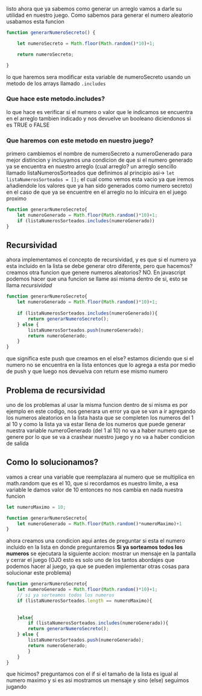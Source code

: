 listo ahora que ya sabemos como generar un arreglo vamos a darle su utilidad en nuestro juego. Como sabemos para generar el numero aleatorio usabamos esta funcion
```javascript 
function generarNumeroSecreto() {

    let numeroSecreto = Math.floor(Math.random()*10)+1;

    return numeroSecreto;

}
```
lo que haremos sera modificar esta variable de numeroSecreto usando un metodo de los arrays llamado `.includes`

### Que hace este metodo.includes? 
lo que hace es verificar si el numero o valor que le indicamos se encuentra en el arreglo tambien indicado y nos devuelve un booleano diciendonos si es TRUE o FALSE

### Que haremos con este metodo en nuestro juego? 
primero cambiemos el nombre de numeroSecreto a numeroGenerado para mejor distincion y incluyamos una condicion de que si el numero generado ya se encuentra en nuestro arreglo (cual arreglo? un arreglo sencillo llamado listaNumerosSorteados que definimos al principio asi-> `let listaNumerosSorteados = [];` el cual como vemos esta vacio ya que iremos añadiendole los valores que ya han sido generados como numero secreto) en el caso de que ya se encuentre en el arreglo no lo inlcuira en el juego proximo
```javascript
function generarNumeroSecreto{
	let numeroGenerado = Math.floor(Math.random()*10)+1;
	if (listaNumerosSorteados.includes(numeroGenerado))
}
```

## Recursividad 
ahora implementamos el concepto de recursividad, y es que si el numero ya esta incluido en la lista se debe generar otro diferente, pero que hacemos? creamos otra funcion que genere numeros aleatorios? NO. En javascript podemos hacer que una funcion se llame asi misma dentro de si, esto se llama *recursividad*

```javascript
function generarNumeroSecreto{
	let numeroGenerado = Math.floor(Math.random()*10)+1;
	
	if (listaNumerosSorteados.includes(numeroGenerado)){
		return generarNumeroSecreto(); 
	} else {
		listaNumerosSorteados.push(numeroGenerado);
		return numeroGenerado;
	}
}
```
que significa este push que creamos en el else? estamos diciendo que si el numero no se encuentra en la lista entonces que lo agrega a esta por medio de push y que luego nos devuelva con return ese mismo numero 
## Problema de recursividad
uno de los problemas al usar la misma funcion dentro de si misma es por ejemplo en este codigo, nos generara un error ya que se van a ir agregando los numeros aleatorios en la lista hasta que se completen los numeros del 1 al 10 y como la lista ya va estar llena de los numeros que puede generar nuestra variable numeroGenerado (del 1 al 10) no va a haber numero que se genere por lo que se va a crashear nuestro juego y no va a haber condicion de salida 

## Como lo solucionamos?
vamos a crear una variable que reemplazara al numero que se multiplica en math.random que es el 10, que si recordamos es nuestro limite, a esa variable le damos valor de 10 entonces no nos cambia en nada nuestra funcion

```javascript
let numeroMaximo = 10;
```
```javascript
function generarNumeroSecreto{
	let numeroGenerado = Math.floor(Math.random()*numeroMaximo)+1
}
```

ahora creamos una condicion aqui antes de preguntar si esta el numero incluido en la lista en donde preguntaremos **Si ya sorteamos todos los numeros** se ejecutara la siguiente accion: mostrar un mensaje en la pantalla y cerrar el juego (OJO esto es solo uno de los tantos abordajes que podemos hacer al juego, ya que se pueden implementar otras cosas para solucionar este problema)
```javascript
function generarNumeroSecreto{
	let numeroGenerado = Math.floor(Math.random()*10)+1;
	// si ya sorteamos todos los numeros
	if (listaNumerosSorteados.length == numeroMaximo){
	
	
	}else{
		if (listaNumerosSorteados.includes(numeroGenerado)){
		return generarNumeroSecreto(); 
	} else {
		listaNumerosSorteados.push(numeroGenerado);
		return numeroGenerado;
		}
	}
}
```
que hicimos? preguntamos con el if si el tamaño de la lista es igual al numero maximo y si es asi mostramos un mensaje y sino (else) seguimos jugando 
